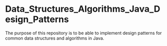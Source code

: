 # Data_Structures_Algorithms_Java_Design_Patterns
The purpose of this repository is to be able to implement design patterns for common data structures and algorithms in Java.
